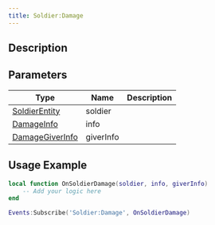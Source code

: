 ```yaml
---
title: Soldier:Damage
---
```

## Description

## Parameters

| Type                                                    | Name      | Description |
| ------------------------------------------------------- | --------- | ----------- |
| [SoldierEntity](/vext/ref/server/class/soldierentity)     | soldier   |             |
| [DamageInfo](/vext/ref/server/class/damageinfo)           | info      |             |
| [DamageGiverInfo](/vext/ref/server/class/damagegiverinfo) | giverInfo |             |

## Usage Example

``` lua
local function OnSoldierDamage(soldier, info, giverInfo)
    -- Add your logic here
end

Events:Subscribe('Soldier:Damage', OnSoldierDamage)
```
